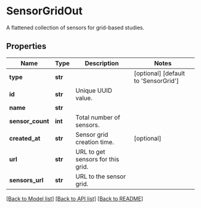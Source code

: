 # SensorGridOut

A flattened collection of sensors for grid-based studies.
## Properties
Name | Type | Description | Notes
------------ | ------------- | ------------- | -------------
**type** | **str** |  | [optional] [default to 'SensorGrid']
**id** | **str** | Unique UUID value. | 
**name** | **str** |  | 
**sensor_count** | **int** | Total number of sensors. | 
**created_at** | **str** | Sensor grid creation time. | [optional] 
**url** | **str** | URL to get sensors for this grid. | 
**sensors_url** | **str** | URL to the sensor grid. | 

[[Back to Model list]](../README.md#documentation-for-models) [[Back to API list]](../README.md#documentation-for-api-endpoints) [[Back to README]](../README.md)


